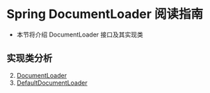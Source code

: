 # Spring DocumentLoader 阅读指南

- 本节将介绍 DocumentLoader 接口及其实现类

## 实现类分析
2. [DocumentLoader](/docs/beans/factory/xml/DocumentLoader/Spring-DocumentLoader.md)
1. [DefaultDocumentLoader](/docs/beans/factory/xml/DocumentLoader/Spring-DefaultDocumentLoader.md)
